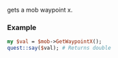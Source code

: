 gets a mob waypoint x.
### Example

```perl
my $val = $mob->GetWaypointX();
quest::say($val); # Returns double
```